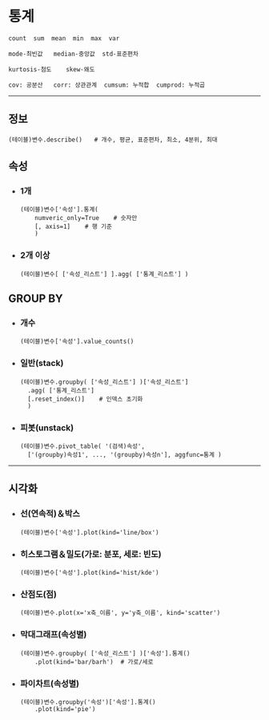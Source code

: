 # 통계
```
count  sum  mean  min  max  var

mode-최빈값   median-중앙값  std-표준편차

kurtosis-첨도    skew-왜도

cov: 공분산   corr: 상관관계  cumsum: 누적합  cumprod: 누적곱
```
---

## 정보
```
(테이블)변수.describe()　　# 개수, 평균, 표준편차, 최소, 4분위, 최대
```

## 속성    
+ ### 1개
    ```
    (테이블)변수['속성'].통계( 
        numveric_only=True    # 숫자만
        [, axis=1]    # 행 기준
        )
    ```
+ ### 2개 이상
    ```
    (테이블)변수[ ['속성_리스트'] ].agg( ['통계_리스트'] )
    ```

## GROUP BY
+ ### 개수
    ```
    (테이블)변수['속성'].value_counts()
    ``` 
+ ### 일반(stack)
    ```
    (테이블)변수.groupby( ['속성_리스트'] )['속성_리스트']
      .agg( ['통계_리스트']
      [.reset_index()]    # 인덱스 초기화
      )
    ```
+ ### 피봇(unstack)
    ```
    (테이블)변수.pivot_table( '(검색)속성',
      ['(groupby)속성1', ..., '(groupby)속성n'], aggfunc=통계 )
    ```
---
## 시각화

+ ### 선(연속적)＆박스
  ```angular2html
  (테이블)변수['속성'].plot(kind='line/box')
  ```

+ ### 히스토그램＆밀도(가로: 분포, 세로: 빈도)
  ```angular2html
  (테이블)변수['속성'].plot(kind='hist/kde')
  ```

+ ### 산점도(점)
  ```angular2html
  (테이블)변수.plot(x='x축_이름', y='y축_이름', kind='scatter')
  ```

+ ### 막대그래프(속성별)
  ```angular2html
  (테이블)변수.groupby( ['속성_리스트'] )['속성'].통계()
      .plot(kind='bar/barh')  # 가로/세로
  ```

+ ### 파이차트(속성별)
  ```angular2html
  (테이블)변수.groupby('속성')['속성'].통계()
      .plot(kind='pie')
  ```

